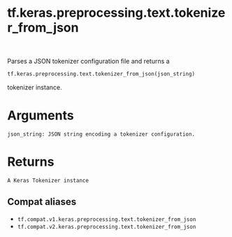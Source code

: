 <div itemscope itemtype="http://developers.google.com/ReferenceObject">
<meta itemprop="name" content="tf.keras.preprocessing.text.tokenizer_from_json" />
<meta itemprop="path" content="Stable" />
</div>

# tf.keras.preprocessing.text.tokenizer_from_json

<!-- Insert buttons and diff -->

<table class="tfo-notebook-buttons tfo-api" align="left">
</table>



Parses a JSON tokenizer configuration file and returns a

``` python
tf.keras.preprocessing.text.tokenizer_from_json(json_string)
```



<!-- Placeholder for "Used in" -->
tokenizer instance.

# Arguments
    json_string: JSON string encoding a tokenizer configuration.

# Returns
    A Keras Tokenizer instance

## Compat aliases

* `tf.compat.v1.keras.preprocessing.text.tokenizer_from_json`
* `tf.compat.v2.keras.preprocessing.text.tokenizer_from_json`


